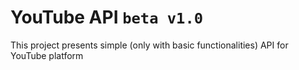 # YouTube API `beta v1.0`
This project presents simple (only with basic functionalities) API for YouTube platform

